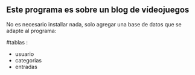 ## Este programa es sobre un blog de vídeojuegos

No es necesario installar nada, solo agregar una base de datos que se adapte
al programa:

#tablas :
* usuario 
* categorias
* entradas